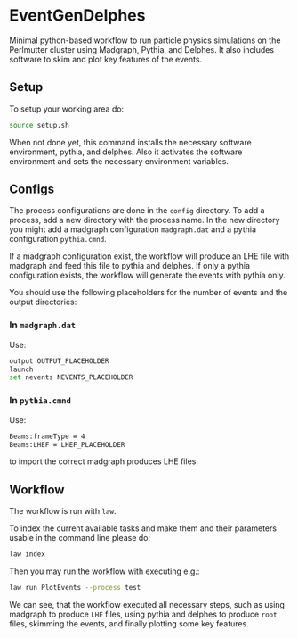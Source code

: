 # EventGenDelphes
Minimal python-based workflow to run particle physics simulations on the Perlmutter cluster using Madgraph, Pythia, and Delphes.
It also includes software to skim and plot key features of the events.

## Setup
To setup your working area do:
```bash
source setup.sh
```

When not done yet, this command installs the necessary software environment, pythia, and delphes.
Also it activates the software environment and sets the necessary environment variables.

## Configs
The process configurations are done in the `config` directory.
To add a process, add a new directory with the process name.
In the new directory you might add a madgraph configuration `madgraph.dat` and a pythia configuration `pythia.cmnd`.

If a madgraph configuration exist, the workflow will produce an LHE file with madgraph and feed this file to pythia and delphes.
If only a pythia configuration exists, the workflow will generate the events with pythia only.

You should use the following placeholders for the number of events and the output directories:

### In `madgraph.dat`
Use:
```bash
output OUTPUT_PLACEHOLDER
launch
set nevents NEVENTS_PLACEHOLDER
```

### In `pythia.cmnd`
Use:
```bash
Beams:frameType = 4
Beams:LHEF = LHEF_PLACEHOLDER
```
to import the correct madgraph produces LHE files.

## Workflow
The workflow is run with `law`.

To index the current available tasks and make them and their parameters usable in the command line please do:
```bash
law index
```

Then you may run the workflow with executing e.g.:
```bash
law run PlotEvents --process test
```

We can see, that the workflow executed all necessary steps, such as using madgraph to produce `LHE` files, using pythia and delphes to produce `root` files, skimming the events, and finally plotting some key features.
